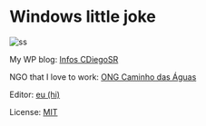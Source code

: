 # Windows little joke

![ss](https://github.com/h01000110/windows-95/raw/gh-pages/screenshot_2.png)

My WP blog: [Infos CDiegoSR](https://cdiegosr.info)

NGO that I love to work: [ONG Caminho das Águas](https://caminhodasaguas.org.br)

Editor: [eu (hi)](https://github.com/cdiegosr)

License: [MIT](https://github.com/h01000110/windows-95/blob/master/LICENSE)
